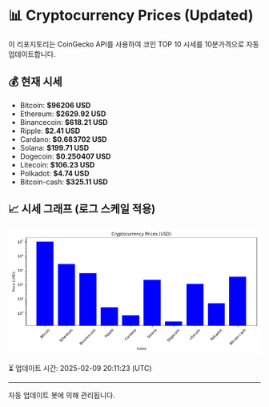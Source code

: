 
# 📊 Cryptocurrency Prices (Updated)

이 리포지토리는 CoinGecko API를 사용하여 코인 TOP 10 시세를 10분가격으로 자동 업데이트합니다.

## 💰 현재 시세
- Bitcoin: **$96206 USD**
- Ethereum: **$2629.92 USD**
- Binancecoin: **$618.21 USD**
- Ripple: **$2.41 USD**
- Cardano: **$0.683702 USD**
- Solana: **$199.71 USD**
- Dogecoin: **$0.250407 USD**
- Litecoin: **$106.23 USD**
- Polkadot: **$4.74 USD**
- Bitcoin-cash: **$325.11 USD**

## 📈 시세 그래프 (로그 스케일 적용)
![Crypto Prices](crypto_prices.png)

⏳ 업데이트 시간: 2025-02-09 20:11:23 (UTC)

---
자동 업데이트 봇에 의해 관리됩니다.
